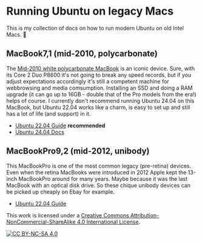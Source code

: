 # Running Ubuntu on legacy Macs

This is my collection of docs on how to run modern Ubuntu on old Intel Macs. 🙂

## MacBook7,1 (mid-2010, polycarbonate)
The [Mid-2010 white polycarbonate MacBook](https://everymac.com/systems/apple/macbook/specs/macbook-core-2-duo-2.4-white-13-polycarbonate-unibody-mid-2010-specs.html) is an iconic device. Sure, with its Core 2 Duo P8600 it's not going to break any speed records, but if you adjust expectations accordingly it's still a competent machine for webbrowsing and media comsumption. Installing an SSD and doing a RAM upgrade (it can go up to 16GB - double that of the Pro models from the era!) helps of course. I currently don't recommend running Ubuntu 24.04 on this MacBook, but Ubuntu 22.04 works like a charm, is easy to set up and still has a lot of life (and support) in it.
* [Ubuntu 22.04 Guide](/MacBook7%2C1(mid-2010)/Ubuntu_22.04.md) **recommended**
* [Ubuntu 24.04 Docs](/MacBook7%2C1(mid-2010)/Ubuntu_24.04.md)

## MacBookPro9,2 (mid-2012, unibody)
This MacBookPro is one of the most common legacy (pre-retina) devices. Even when the retina MacBooks were introduced in 2012 Apple kept the 13-inch MacBookPro around for many years. Maybe because it was the last MacBook with an optical disk drive. So these chique unibody devices can be picked up cheaply on Ebay for example.
* [Ubuntu 22.04 Guide](/MacBookPro9,27%2C1(mid-2012)/Ubuntu_22.04.md)


This work is licensed under a
[Creative Commons Attribution-NonCommercial-ShareAlike 4.0 International License][cc-by-nc-sa].

[![CC BY-NC-SA 4.0][cc-by-nc-sa-image]][cc-by-nc-sa]

[cc-by-nc-sa]: http://creativecommons.org/licenses/by-nc-sa/4.0/
[cc-by-nc-sa-image]: https://licensebuttons.net/l/by-nc-sa/4.0/88x31.png
[cc-by-nc-sa-shield]: https://img.shields.io/badge/License-CC%20BY--NC--SA%204.0-lightgrey.svg
